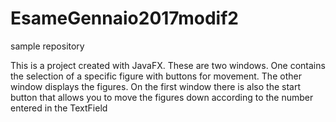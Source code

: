 # EsameGennaio2017modif2
sample repository

This is a project created with JavaFX. These are two windows. 
One contains the selection of a specific figure with buttons for movement. 
The other window displays the figures. On the first window there is also 
the start button that allows you to move the figures down according to the 
number entered in the TextField
